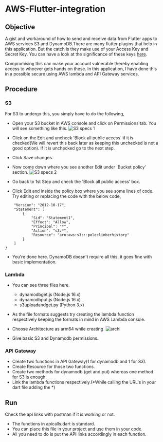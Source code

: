 # AWS-Flutter-integration

## Objective
A gist and workaround of how to send and receive data from Flutter apps to AWS services S3 and DynamoDB.There are many flutter plugins that help in this application. But the catch is they make use of your Access Key and Secret Key. You can have a look at the significance of these keys <a href='https://docs.aws.amazon.com/powershell/latest/userguide/pstools-appendix-sign-up.html'>here</a>. 

Compromising this can make your account vulnerable thereby enabling access to whoever gets hands on these. In this application, I have done this in a possible secure using AWS lambda and API Gateway services.


## Procedure
### S3
For S3 to undergo this, you simply have to do the following, 
- Open your S3 bucket in AWS console and click on Permissions tab. You will see something like this.
![S3 specs 1](https://user-images.githubusercontent.com/98028588/169341570-9ace2feb-db39-409a-b2e3-d0deba2cc107.PNG)
- Click on the Edit and uncheck 'Block all public access' if it is checked(We will revert this back later as keeping this unchecked is not a good option). If it is unchecked go to the next step.
- Click Save changes.
- Now come down where you see another Edit under 'Bucket policy' section.
![S3 specs 2](https://user-images.githubusercontent.com/98028588/169342374-602dcea0-4782-4527-a439-a7cac1b7ca0e.PNG)
- Go back to 1st Step and check the 'Block all public access' box.

- Click Edit and inside the policy box where you see some lines of code. Try editing or replacing the code with the below code,
```{
	"Version": "2012-10-17",
	"Statement": [
		{
			"Sid": "Statement1",
			"Effect": "Allow",
			"Principal": "*",
			"Action": "s3:*",
			"Resource": "arn:aws:s3:::poleclimberhistory"
		}
	]
}
```
- You're done here. DynamoDB doesn't require all this, it goes fine with basic implementation.

### Lambda
- You can see three files here.
   - dynamodbget.js (Node.js 16.x)
   - dynamodbput.js (Node.js 16.x)
   - s3uploadandget.py (Python 3.x)

- As the file formats suggests try creating the lambda function respectively keeping the formats in mind in AWS Lambda console. 
- Choose Architecture as arm64 while creating.
![archi](https://user-images.githubusercontent.com/98028588/169345508-a96c0741-d39f-406c-9c53-f968f127ac86.PNG)
- Give basic S3 and Dynamodb permissions.

### API Gateway
- Create two functions in API Gateway(1 for dynamodb and 1 for S3).
- Create Resource for those two functions.
- Create two methods for dynamodb (get and put) whereas one method for S3 is enough.
- Link the lambda functions respectively.(*While calling the URL's in your dart file adding the  *)


## Run
Check the api links with postman if it is working or not.
- The functions in apicalls.dart is standard. 
- You can place this file in your project and use them in your code. 
- All you need to do is put the API links accordingly in each function.







